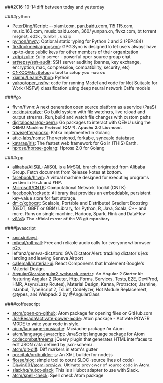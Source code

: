 ###2016-10-14
diff between today and yesterday

####python
* [PeterDing/iScript](https://github.com/PeterDing/iScript):  --   xiami.com,  pan.baidu.com, 115 115.com,  music.163.com,  music.baidu.com, 360/ yunpan.cn,  flvxz.com, bt torrent  magnet, ed2k , tumblr , unzip
* [python/mypy](https://github.com/python/mypy): Optional static typing for Python 2 and 3 (PEP484)
* [firstlookmedia/gpgsync](https://github.com/firstlookmedia/gpgsync): GPG Sync is designed to let users always have up-to-date public keys for other members of their organization
* [zulip/zulip](https://github.com/zulip/zulip): Zulip server - powerful open source group chat
* [arthepsy/ssh-audit](https://github.com/arthepsy/ssh-audit): SSH server auditing (banner, key exchange, encryption, mac, compression, compatibility, security, etc)
* [CNKCQ/MacSetup](https://github.com/CNKCQ/MacSetup): a tool to setup you mac os
* [xianhu/LearnPython](https://github.com/xianhu/LearnPython): Python
* [yahoo/open_nsfw](https://github.com/yahoo/open_nsfw): code for running Model and code for Not Suitable for Work (NSFW) classification using deep neural network Caffe models

####go
* [flynn/flynn](https://github.com/flynn/flynn): A next generation open source platform as a service (PaaS)
* [tockins/realize](https://github.com/tockins/realize): Go build system with file watchers, live reload and output streams. Run, build and watch file changes with custom paths
* [digitalocean/go-qemu](https://github.com/digitalocean/go-qemu): Go packages to interact with QEMU using the QEMU Machine Protocol (QMP). Apache 2.0 Licensed.
* [travisjeffery/jocko](https://github.com/travisjeffery/jocko): Kafka implemented in Golang
* [attic-labs/noms](https://github.com/attic-labs/noms): The versioned, forkable, syncable database
* [kataras/iris](https://github.com/kataras/iris): The fastest web framework for Go in (THIS) Earth.
* [hprose/hprose-golang](https://github.com/hprose/hprose-golang): Hprose 2.0 for Golang

####cpp
* [alibaba/AliSQL](https://github.com/alibaba/AliSQL): AliSQL is a MySQL branch originated from Alibaba Group. Fetch document from Release Notes at bottom.
* [facebook/hhvm](https://github.com/facebook/hhvm): A virtual machine designed for executing programs written in Hack and PHP.
* [Microsoft/CNTK](https://github.com/Microsoft/CNTK): Computational Network Toolkit (CNTK)
* [facebook/rocksdb](https://github.com/facebook/rocksdb): A library that provides an embeddable, persistent key-value store for fast storage.
* [dmlc/xgboost](https://github.com/dmlc/xgboost): Scalable, Portable and Distributed Gradient Boosting (GBDT, GBRT or GBM) Library, for Python, R, Java, Scala, C++ and more. Runs on single machine, Hadoop, Spark, Flink and DataFlow
* [v8/v8](https://github.com/v8/v8): The official mirror of the V8 git repository

####javascript
* [sentsin/layui](https://github.com/sentsin/layui): 
* [mikeal/roll-call](https://github.com/mikeal/roll-call):  Free and reliable audio calls for everyone w/ browser p2p.
* [lefranz/geneva-dictators](https://github.com/lefranz/geneva-dictators): GVA Dictator Alert: tracking dictator's jets landing and leaving Geneva Airport
* [callemall/material-ui](https://github.com/callemall/material-ui): React Components that Implement Google's Material Design.
* [AngularClass/angular2-webpack-starter](https://github.com/AngularClass/angular2-webpack-starter):  An Angular 2 Starter kit featuring Angular 2 (Router, Http, Forms, Services, Tests, E2E, Dev/Prod, HMR, Async/Lazy Routes), Material Design, Karma, Protractor, Jasmine, Istanbul, TypeScript 2, TsLint, Codelyzer, Hot Module Replacement, @types, and Webpack 2 by @AngularClass

####coffeescript
* [atom/open-on-github](https://github.com/atom/open-on-github): Atom package for opening files on GitHub.com
* [JoelBesada/activate-power-mode](https://github.com/JoelBesada/activate-power-mode): Atom package - Activate POWER MODE to write your code in style.
* [atom/language-mustache](https://github.com/atom/language-mustache): Mustache package for Atom
* [atom/language-javascript](https://github.com/atom/language-javascript): JavaScript language package for Atom
* [codecombat/treema](https://github.com/codecombat/treema): jQuery plugin that generates HTML interfaces to edit JSON data defined by json-schema.
* [atom/git-diff](https://github.com/atom/git-diff): Diff markers in Atom's gutter
* [oozcitak/xmlbuilder-js](https://github.com/oozcitak/xmlbuilder-js): An XML builder for node.js
* [flosse/sloc](https://github.com/flosse/sloc): simple tool to count SLOC (source lines of code)
* [Glavin001/atom-preview](https://github.com/Glavin001/atom-preview):  Ultimate previewer of source code in Atom.
* [slackhq/hubot-slack](https://github.com/slackhq/hubot-slack): This is a Hubot adapter to use with Slack.
* [atom/spell-check](https://github.com/atom/spell-check): Spell check Atom package
